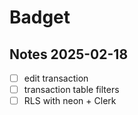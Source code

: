 # Badget

## Notes 2025-02-18

- [ ] edit transaction
- [ ] transaction table filters
- [ ] RLS with neon + Clerk
